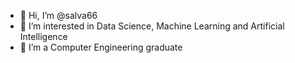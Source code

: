 - 👋 Hi, I’m @salva66
- 👀 I’m interested in Data Science, Machine Learning and Artificial Intelligence
- 🌱 I’m a Computer Engineering graduate


<!---
salva66/salva66 is a ✨ special ✨ repository because its `README.md` (this file) appears on your GitHub profile.
You can click the Preview link to take a look at your changes.
--->
